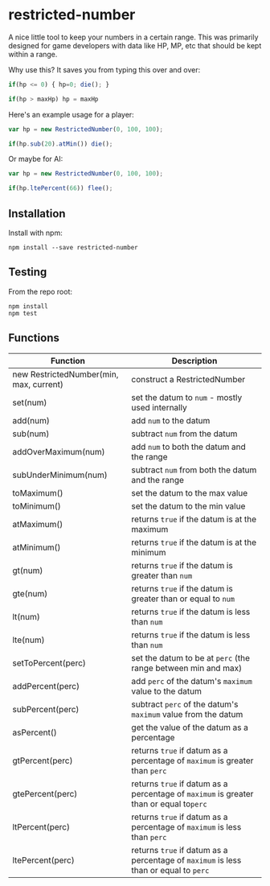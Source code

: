 # restricted-number

A nice little tool to keep your numbers in a certain range. This was primarily designed for game developers with data like HP, MP, etc that should be kept within a range.

Why use this? It saves you from typing this over and over:

```js
if(hp <= 0) { hp=0; die(); }

if(hp > maxHp) hp = maxHp
```

Here's an example usage for a player:
```js
var hp = new RestrictedNumber(0, 100, 100);

if(hp.sub(20).atMin()) die();

```

Or maybe for AI:
```js
var hp = new RestrictedNumber(0, 100, 100);

if(hp.ltePercent(66)) flee();
```

## Installation

Install with npm:

```
npm install --save restricted-number
```

## Testing

From the repo root:

```
npm install
npm test
```

## Functions
Function | Description
-------- | -----------
 new RestrictedNumber(min, max, current) | construct a RestrictedNumber
 set(num) | set the datum to `num` - mostly used internally
 add(num) | add `num` to the datum
 sub(num) | subtract `num` from the datum
 addOverMaximum(num) | add `num` to both the datum and the range
 subUnderMinimum(num) | subtract `num` from both the datum and the range
 toMaximum() | set the datum to the max value
 toMinimum() | set the datum to the min value
 atMaximum() | returns `true` if the datum is at the maximum
 atMinimum() | returns `true` if the datum is at the minimum
 gt(num) | returns `true` if the datum is greater than `num`
 gte(num) | returns `true` if the datum is greater than or equal to `num`
 lt(num) | returns `true` if the datum is less than `num`
 lte(num) | returns `true` if the datum is less than `num`
 setToPercent(perc) | set the datum to be at `perc` (the range between min and max)
 addPercent(perc) | add `perc` of the datum's `maximum` value to the datum
 subPercent(perc) | subtract `perc` of the datum's `maximum` value from the datum
 asPercent() | get the value of the datum as a percentage
 gtPercent(perc) | returns `true` if datum as a percentage of `maximum` is greater than `perc`
 gtePercent(perc) | returns `true` if datum as a percentage of `maximum` is greater than or equal to`perc`
 ltPercent(perc) | returns `true` if datum as a percentage of `maximum` is less than `perc`
 ltePercent(perc) | returns `true` if datum as a percentage of `maximum` is less than or equal to `perc`